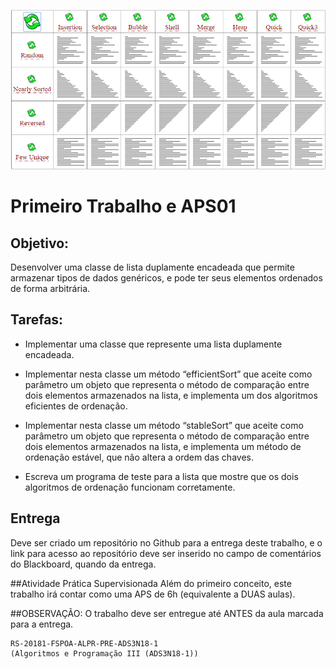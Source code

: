 ![Sort](/data/sort.gif)

Primeiro Trabalho e APS01
==========================


## Objetivo:
Desenvolver uma classe de lista duplamente encadeada que permite armazenar tipos de dados genéricos, e pode ter seus elementos ordenados de forma arbitrária.

## Tarefas:
- Implementar uma classe que represente uma lista duplamente encadeada.

- Implementar nesta classe um método “efficientSort” que aceite como parâmetro um objeto que representa o método de comparação entre dois elementos armazenados na lista, e implementa um dos algoritmos eficientes de ordenação.


- Implementar nesta classe um método “stableSort” que aceite como parâmetro um objeto que representa o método de comparação entre dois elementos armazenados na lista, e implementa um método de ordenação estável, que não altera a ordem das chaves.


- Escreva um programa de teste para a lista que mostre que os dois algoritmos de ordenação funcionam corretamente.

## Entrega
Deve ser criado um repositório no Github para a entrega deste trabalho, e o link para acesso ao repositório deve ser inserido no campo de comentários do Blackboard, quando da entrega.

##Atividade Prática Supervisionada
Além do primeiro conceito, este trabalho irá contar como uma APS de 6h (equivalente a DUAS aulas).

##OBSERVAÇÃO: 
O trabalho deve ser entregue até ANTES da aula marcada para a entrega.


```
RS-20181-FSPOA-ALPR-PRE-ADS3N18-1
(Algoritmos e Programação III (ADS3N18-1))
```


